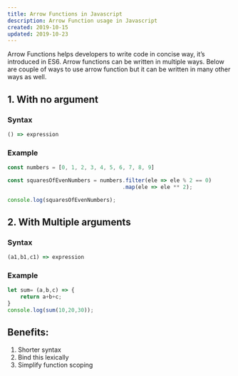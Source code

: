 ```yaml
---
title: Arrow Functions in Javascript
description: Arrow Function usage in Javascript
created: 2019-10-15
updated: 2019-10-23
---
```


Arrow Functions helps developers to write code in concise way, it’s introduced in ES6.
Arrow functions can be written in multiple ways. Below are couple of ways to use arrow function but it can be written in many other ways as well. 

## 1. With no argument

### Syntax

```javascript
() => expression
```

### Example

```javascript
const numbers = [0, 1, 2, 3, 4, 5, 6, 7, 8, 9]

const squaresOfEvenNumbers = numbers.filter(ele => ele % 2 == 0)
                                    .map(ele => ele ** 2);

console.log(squaresOfEvenNumbers);
```

## 2. With Multiple arguments

### Syntax

```javascript    
(a1,b1,c1) => expression
```

### Example
```javascript    
let sum= (a,b,c) => {
    return a+b+c;
}
console.log(sum(10,20,30));
```

## Benefits:

1. Shorter syntax
2. Bind this lexically
3. Simplify function scoping
